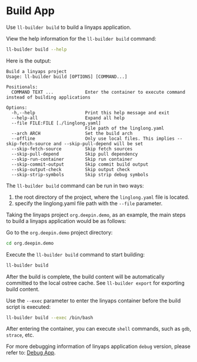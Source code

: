 <!--
SPDX-FileCopyrightText: 2023 UnionTech Software Technology Co., Ltd.

SPDX-License-Identifier: LGPL-3.0-or-later
-->

# Build App

Use `ll-builder build` to build a linyaps application.

View the help information for the `ll-builder build` command:

```bash
ll-builder build --help
```

Here is the output:

```text
Build a linyaps project
Usage: ll-builder build [OPTIONS] [COMMAND...]

Positionals:
  COMMAND TEXT ...            Enter the container to execute command instead of building applications

Options:
  -h,--help                   Print this help message and exit
  --help-all                  Expand all help
  --file FILE:FILE [./linglong.yaml]
                              File path of the linglong.yaml
  --arch ARCH                 Set the build arch
  --offline                   Only use local files. This implies --skip-fetch-source and --skip-pull-depend will be set
  --skip-fetch-source         Skip fetch sources
  --skip-pull-depend          Skip pull dependency
  --skip-run-container        Skip run container
  --skip-commit-output        Skip commit build output
  --skip-output-check         Skip output check
  --skip-strip-symbols        Skip strip debug symbols
```

The `ll-builder build` command can be run in two ways:

1. the root directory of the project, where the `linglong.yaml` file is located.
2. specify the linglong.yaml file path with the `--file` parameter.

Taking the linyaps project `org.deepin.demo`, as an example, the main steps to build a linyaps application would be as follows:

Go to the `org.deepin.demo` project directory:

```bash
cd org.deepin.demo
```

Execute the `ll-builder build` command to start building:

```bash
ll-builder build
```

After the build is complete, the build content will be automatically committed to the local ostree cache. See `ll-builder export` for exporting build content.

Use the `--exec` parameter to enter the linyaps container before the build script is executed:

```bash
ll-builder build --exec /bin/bash
```

After entering the container, you can execute `shell` commands, such as `gdb`, `strace`, etc.

For more debugging information of linyaps application `debug` version, please refer to: [Debug App](../debug/debug.md).
